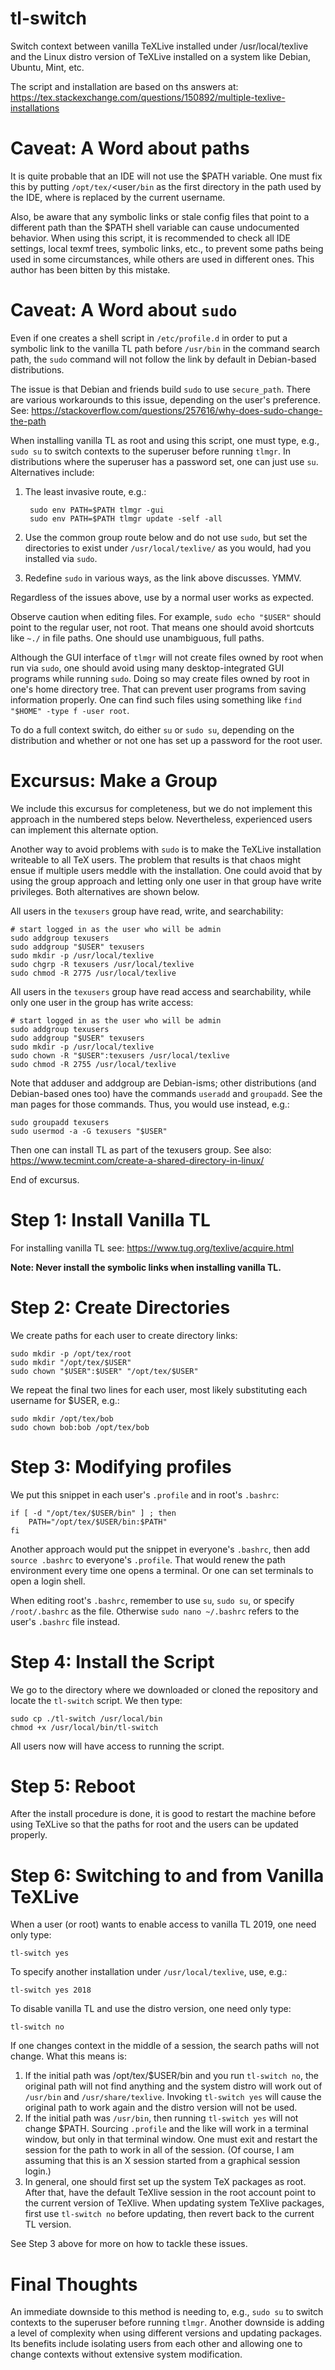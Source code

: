 # tl-switch
Switch context between vanilla TeXLive installed under /usr/local/texlive and the Linux distro version of TeXLive installed on a system like Debian, Ubuntu, Mint, etc.

The script and installation are based on ths answers at:
https://tex.stackexchange.com/questions/150892/multiple-texlive-installations

# Caveat: A Word about paths

It is quite probable that an IDE will not use the $PATH variable. One must fix this by putting `/opt/tex/`<user`/bin` as the first directory in the path used by the IDE, where <user> is replaced by the current username.

Also, be aware that any symbolic links or stale config files that point to a different path than the $PATH shell variable can cause undocumented behavior. When using this script, it is recommended to check all IDE settings, local texmf trees, symbolic links, etc., to prevent some paths being used in some circumstances, while others are used in different ones. This author has been bitten by this mistake.

# Caveat: A Word about `sudo`
Even if one creates a shell script in `/etc/profile.d` in order to put a symbolic link to the vanilla TL path before `/usr/bin` in the command search path, the `sudo` command will not follow the link by default in Debian-based distributions.

The issue is that Debian and friends build `sudo` to use `secure_path`. There are various workarounds to this issue, depending on the user's preference. See:
https://stackoverflow.com/questions/257616/why-does-sudo-change-the-path

When installing vanilla TL as root and using this script, one must type, e.g., `sudo su` to switch contexts to the superuser before running `tlmgr`. In distributions where the superuser has a password set, one can just use `su`. Alternatives include:

1. The least invasive route, e.g.:

        sudo env PATH=$PATH tlmgr -gui
        sudo env PATH=$PATH tlmgr update -self -all
    
2. Use the common group route below and do not use `sudo`, but set the directories to exist under `/usr/local/texlive/` as you would, had you installed via `sudo`.

3. Redefine `sudo` in various ways, as the link above discusses. YMMV.

Regardless of the issues above, use by a normal user works as expected.

Observe caution when editing files. For example, `sudo echo "$USER"` should point to the regular user, not root. That means one should avoid shortcuts like `~./` in file paths. One should use unambiguous, full paths.
        
Although the GUI interface of `tlmgr` will not create files owned by root when run via `sudo`, one should avoid using many desktop-integrated GUI programs while running `sudo`. Doing so may create files owned by root in one's home directory tree. That can prevent user programs from saving information properly. One can find such files using something like `find "$HOME" -type f -user root`.
   
To do a full context switch, do either `su` or `sudo su`, depending on the distribution and whether or not one has set up a password for the root user.

# Excursus: Make a Group
We include this excursus for completeness, but we do not implement this approach in the numbered steps below. Nevertheless, experienced users can implement this alternate option.

Another way to avoid problems with `sudo` is to make the TeXLive installation writeable to all TeX users. The problem that results is that chaos might ensue if multiple users meddle with the installation. One could avoid that by using the group approach and letting only one user in that group have write privileges. Both alternatives are shown below.

All users in the `texusers` group have read, write, and searchability:
```
# start logged in as the user who will be admin
sudo addgroup texusers
sudo addgroup "$USER" texusers
sudo mkdir -p /usr/local/texlive
sudo chgrp -R texusers /usr/local/texlive
sudo chmod -R 2775 /usr/local/texlive
```
All users in the `texusers` group have read access and searchability, while only one user in the group has write access:
```
# start logged in as the user who will be admin
sudo addgroup texusers
sudo addgroup "$USER" texusers
sudo mkdir -p /usr/local/texlive
sudo chown -R "$USER":texusers /usr/local/texlive
sudo chmod -R 2755 /usr/local/texlive
```

Note that adduser and addgroup are Debian-isms; other distributions (and Debian-based ones too) have the commands `useradd` and `groupadd`. See the man pages for those commands. Thus, you would use instead, e.g.:

    sudo groupadd texusers
    sudo usermod -a -G texusers "$USER"

Then one can install TL as part of the texusers group.
See also: https://www.tecmint.com/create-a-shared-directory-in-linux/

End of excursus.

# Step 1: Install Vanilla TL
For installing vanilla TL see: https://www.tug.org/texlive/acquire.html

**Note: Never install the symbolic links when installing vanilla TL.**

# Step 2: Create Directories
We create paths for each user to create directory links:

    sudo mkdir -p /opt/tex/root
    sudo mkdir "/opt/tex/$USER"
    sudo chown "$USER":$USER" "/opt/tex/$USER"
        
We repeat the final two lines for each user, most likely substituting each username for $USER, e.g.:

    sudo mkdir /opt/tex/bob
    sudo chown bob:bob /opt/tex/bob

# Step 3: Modifying profiles
We put this snippet in each user's `.profile` and in root's `.bashrc`:

    if [ -d "/opt/tex/$USER/bin" ] ; then
        PATH="/opt/tex/$USER/bin:$PATH"
    fi

Another approach would put the snippet in everyone's `.bashrc`, then add `source .bashrc` to everyone's `.profile`. That would renew the path environment every time one opens a terminal. Or one can set terminals to open a login shell.

When editing root's `.bashrc`, remember to use `su`, `sudo su`, or specify `/root/.bashrc` as the file. Otherwise `sudo nano ~/.bashrc` refers to the user's `.bashrc` file instead.

# Step 4: Install the Script
We go to the directory where we downloaded or cloned the repository and locate the `tl-switch` script. We then type:

    sudo cp ./tl-switch /usr/local/bin
    chmod +x /usr/local/bin/tl-switch
    
All users now will have access to running the script.

# Step 5: Reboot
After the install procedure is done, it is good to restart the machine before using TeXLive so that the paths for root and the users can be updated properly.

# Step 6: Switching to and from Vanilla TeXLive
When a user (or root) wants to enable access to vanilla TL 2019, one need only type:

    tl-switch yes

To specify another installation under `/usr/local/texlive`, use, e.g.:

    tl-switch yes 2018

To disable vanilla TL and use the distro version, one need only type:

    tl-switch no

If one changes context in the middle of a session, the search paths will not change. What this means is:

 1. If the initial path was /opt/tex/$USER/bin and you run `tl-switch no`, the original path will not find anything and the system distro will work out of `/usr/bin` and `/usr/share/texlive`. Invoking `tl-switch yes` will cause the original path to work again and the distro version will not be used.
 2. If the initial path was `/usr/bin`, then running `tl-switch yes` will not change $PATH. Sourcing `.profile` and the like will work in a terminal window, but only in that terminal window. One must exit and restart the session for the path to work in all of the session. (Of course, I am assuming that this is an X session started from a graphical session login.)
 3. In general, one should first set up the system TeX packages as root. After that, have the default TeXlive session in the root account point to the current version of TeXlive. When updating system TeXlive packages, first use `tl-switch no` before updating, then revert back to the current TL version.

See Step 3 above for more on how to tackle these issues.

# Final Thoughts
An immediate downside to this method is needing to, e.g., `sudo su` to switch contexts to the superuser before running `tlmgr`. Another downside is adding a level of complexity when using different versions and updating packages. Its benefits include isolating users from each other and allowing one to change contexts without extensive system modification.

